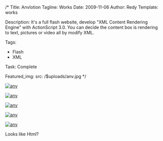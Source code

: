 /*
Title: Anvlotion 
Tagline: Works
Date: 2009-11-06
Author: Redy
Template: works

Description: It's a full flash website, develop "XML Content Rendering Engine" with ActionScript 3.0. You can decide the content box is rendering to text, pictures or video all by modify XML.

Tags: 
- Flash
- XML


Task: Complete

Featured_img:
  src: /$uploads/anv.jpg
*/

<p>
  <a class="lightbox-gallery" href="/$uploads/anv_1.jpg">
    <img src="/$uploads/anv_1.jpg" alt="anv" />
  </a>
</p>

<p>
  <a class="lightbox-gallery" href="/$uploads/anv_2.jpg">
    <img src="/$uploads/anv_2.jpg" alt="anv" />
  </a>
</p>

<p>
  <a class="lightbox-gallery" href="/$uploads/anv_3.jpg">
    <img src="/$uploads/anv_3.jpg" alt="anv" />
  </a>
</p>

<p>
  <a class="lightbox-gallery" href="/$uploads/anv_4.jpg">
    <img src="/$uploads/anv_4.jpg" alt="anv" />
  </a>
</p>

<p>
  <a class="lightbox-gallery" href="/$uploads/anv_5.jpg">
    <img src="/$uploads/anv_5.jpg" alt="anv" />
  </a>
</p>

<p>Looks like Html?</p>


